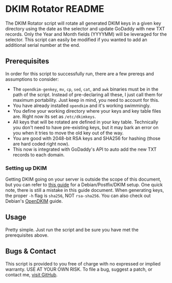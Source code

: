 # DKIM Rotator README

The DKIM Rotator script will rotate all generated DKIM keys in a given key directory using the date as the selector and update GoDaddy with new TXT records. Only the Year and Month fields (YYYYMM) will be leveraged for the selector. This script can easily be modified if you wanted to add an additional serial number at the end.

## Prerequisites
In order for this script to successfully run, there are a few prereqs and assumptions to consider:

* The `opendkim-genkey`, `mv`, `cp`, `sed`, `cat`, and `awk` binaries must be in the path of the script. Instead of pre-declaring all these, I just call them for maximum portability. Just keep in mind, you need to account for this.
* You have already installed `opendkim` and it's working swimmingly.
* You define your working directory where your keys and key table files are. Right now its set as `/etc/dkimkeys`.
* All keys that will be rotated are defined in your key table. Technically you don't need to have pre-existing keys, but it may bark an error on you when it tries to move the old key out of the way.
* You are good with 2048-bit RSA keys and SHA256 for hashing (those are hard coded right now).
* This now is integrated with GoDaddy's API to auto add the new TXT records to each domain.


### Setting up DKIM
Getting DKIM going on your server is outside the scope of this document, but you can refer to [this guide](https://github.com/linode/docs/blob/master/docs/email/postfix/configure-spf-and-dkim-in-postfix-on-debian-8.md "DKIM with Postfix on Debian 8") for a Debian/Postfix/DKIM setup. One quick note, there is still a mistake in this guide document. When generating keys, the proper `-h` flag is `sha256`, NOT `rsa-sha256`. You can also check out Debian's [OpenDKIM](https://wiki.debian.org/opendkim "Debian's OpenDKIM") guide.

## Usage
Pretty simple. Just run the script and be sure you have met the prerequisites above.

## Bugs & Contact
This script is provided to you free of charge with no expressed or implied warranty. USE AT YOUR OWN RISK. To file a bug, suggest a patch, or contact me, [visit GitHub](https://github.com/captbrando/dkimrotator/).